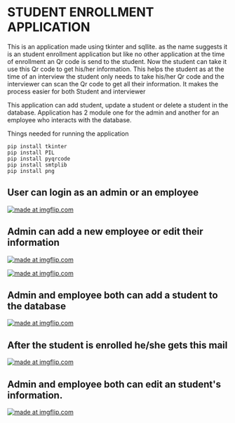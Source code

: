 # STUDENT ENROLLMENT APPLICATION

This is an application made using tkinter and sqllite. as the name suggests it is an student enrollment application but like no other application at the time of enrollment an Qr code is send to the student. Now the student can take it use this Qr code to get his/her information. This helps the student as at the time of an interview the student only needs to take his/her Qr code and the interviewer can scan the Qr code to get all their information. It makes the process easier for both Student and interviewer

This application can add student, update a student or delete a student in the database. Application has 2 module one for the admin and another for an employee who interacts with the database.

Things needed for running the application
```
pip install tkinter
pip install PIL
pip install pyqrcode
pip install smtplib
pip install png
```

## User can login as an admin or an employee

<a href="https://imgflip.com/gif/21uhu9"><img src="https://i.imgflip.com/21uhu9.gif" title="made at imgflip.com"/></a>

## Admin can add a new employee or edit their information

<a href="https://imgflip.com/gif/21uhyn"><img src="https://i.imgflip.com/21uhyn.gif" title="made at imgflip.com"/></a>

<a href="https://imgflip.com/gif/21ui0m"><img src="https://i.imgflip.com/21ui0m.gif" title="made at imgflip.com"/></a>

## Admin and employee both can add a student to the database

<a href="https://imgflip.com/gif/21ui7n"><img src="https://i.imgflip.com/21ui7n.gif" title="made at imgflip.com"/></a>

## After the student is enrolled he/she gets this mail

<a href="https://imgflip.com/gif/21uicl"><img src="https://i.imgflip.com/21uicl.gif" title="made at imgflip.com"/></a>

## Admin and employee both can edit an student's information.

<a href="https://imgflip.com/gif/21ui3n"><img src="https://i.imgflip.com/21ui3n.gif" title="made at imgflip.com"/></a>
